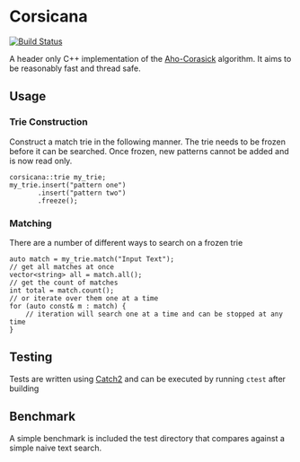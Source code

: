 # Corsicana
[![Build Status](https://travis-ci.org/kurt-nj/corsicana.svg?branch=master)](https://travis-ci.org/kurt-nj/corsicana)

A header only C++ implementation of the [Aho-Corasick](https://en.wikipedia.org/wiki/Aho%E2%80%93Corasick_algorithm)
algorithm. It aims to be reasonably fast and thread safe.

## Usage

### Trie Construction

Construct a match trie in the following manner. The trie needs to be frozen before it can be searched.
Once frozen, new patterns cannot be added and is now read only.
```
corsicana::trie my_trie;
my_trie.insert("pattern one")
       .insert("pattern two")
       .freeze();
```

### Matching

There are a number of different ways to search on a frozen trie

```
auto match = my_trie.match("Input Text");
// get all matches at once
vector<string> all = match.all();
// get the count of matches
int total = match.count();
// or iterate over them one at a time
for (auto const& m : match) {
    // iteration will search one at a time and can be stopped at any time
}
```

## Testing

Tests are written using [Catch2](https://github.com/catchorg/Catch2) and can be executed by
running `ctest` after building

## Benchmark

A simple benchmark is included the test directory that compares against a simple naive text search.
